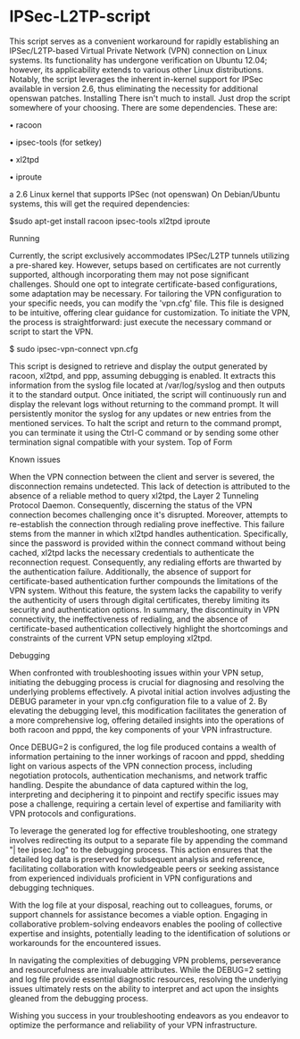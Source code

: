 # IPSec-L2TP-script
This script serves as a convenient workaround for rapidly establishing an IPSec/L2TP-based Virtual Private Network (VPN) connection on Linux systems. Its functionality has undergone verification on Ubuntu 12.04; however, its applicability extends to various other Linux distributions. Notably, the script leverages the inherent in-kernel support for IPSec available in version 2.6, thus eliminating the necessity for additional openswan patches.
Installing
There isn't much to install. Just drop the script somewhere of your choosing.
There are some dependencies. These are:

•	racoon

•	ipsec-tools (for setkey)

•	xl2tpd

•	iproute

a 2.6 Linux kernel that supports IPSec (not openswan)
On Debian/Ubuntu systems, this will get the required dependencies:


$sudo apt-get install racoon ipsec-tools xl2tpd iproute

Running

Currently, the script exclusively accommodates IPSec/L2TP tunnels utilizing a pre-shared key. However, setups based on certificates are not currently supported, although incorporating them may not pose significant challenges. Should one opt to integrate certificate-based configurations, some adaptation may be necessary.
For tailoring the VPN configuration to your specific needs, you can modify the 'vpn.cfg' file. This file is designed to be intuitive, offering clear guidance for customization.
To initiate the VPN, the process is straightforward: just execute the necessary command or script to start the VPN.


$ sudo ipsec-vpn-connect vpn.cfg


This script is designed to retrieve and display the output generated by racoon, xl2tpd, and ppp, assuming debugging is enabled. It extracts this information from the syslog file located at /var/log/syslog and then outputs it to the standard output.
Once initiated, the script will continuously run and display the relevant logs without returning to the command prompt. It will persistently monitor the syslog for any updates or new entries from the mentioned services.
To halt the script and return to the command prompt, you can terminate it using the Ctrl-C command or by sending some other termination signal compatible with your system.
Top of Form


Known issues

When the VPN connection between the client and server is severed, the disconnection remains undetected. This lack of detection is attributed to the absence of a reliable method to query xl2tpd, the Layer 2 Tunneling Protocol Daemon. Consequently, discerning the status of the VPN connection becomes challenging once it's disrupted.
Moreover, attempts to re-establish the connection through redialing prove ineffective. This failure stems from the manner in which xl2tpd handles authentication. Specifically, since the password is provided within the connect command without being cached, xl2tpd lacks the necessary credentials to authenticate the reconnection request. Consequently, any redialing efforts are thwarted by the authentication failure.
Additionally, the absence of support for certificate-based authentication further compounds the limitations of the VPN system. Without this feature, the system lacks the capability to verify the authenticity of users through digital certificates, thereby limiting its security and authentication options.
In summary, the discontinuity in VPN connectivity, the ineffectiveness of redialing, and the absence of certificate-based authentication collectively highlight the shortcomings and constraints of the current VPN setup employing xl2tpd.

Debugging


When confronted with troubleshooting issues within your VPN setup, initiating the debugging process is crucial for diagnosing and resolving the underlying problems effectively. A pivotal initial action involves adjusting the DEBUG parameter in your vpn.cfg configuration file to a value of 2. By elevating the debugging level, this modification facilitates the generation of a more comprehensive log, offering detailed insights into the operations of both racoon and pppd, the key components of your VPN infrastructure.

Once DEBUG=2 is configured, the log file produced contains a wealth of information pertaining to the inner workings of racoon and pppd, shedding light on various aspects of the VPN connection process, including negotiation protocols, authentication mechanisms, and network traffic handling. Despite the abundance of data captured within the log, interpreting and deciphering it to pinpoint and rectify specific issues may pose a challenge, requiring a certain level of expertise and familiarity with VPN protocols and configurations.

To leverage the generated log for effective troubleshooting, one strategy involves redirecting its output to a separate file by appending the command "| tee ipsec.log" to the debugging process. This action ensures that the detailed log data is preserved for subsequent analysis and reference, facilitating collaboration with knowledgeable peers or seeking assistance from experienced individuals proficient in VPN configurations and debugging techniques.

With the log file at your disposal, reaching out to colleagues, forums, or support channels for assistance becomes a viable option. Engaging in collaborative problem-solving endeavors enables the pooling of collective expertise and insights, potentially leading to the identification of solutions or workarounds for the encountered issues.

In navigating the complexities of debugging VPN problems, perseverance and resourcefulness are invaluable attributes. While the DEBUG=2 setting and log file provide essential diagnostic resources, resolving the underlying issues ultimately rests on the ability to interpret and act upon the insights gleaned from the debugging process.

Wishing you success in your troubleshooting endeavors as you endeavor to optimize the performance and reliability of your VPN infrastructure.
